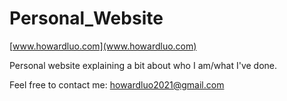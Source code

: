 # Personal_Website

[www.howardluo.com](www.howardluo.com)

Personal website explaining a bit about who I am/what I've done.

Feel free to contact me: howardluo2021@gmail.com
